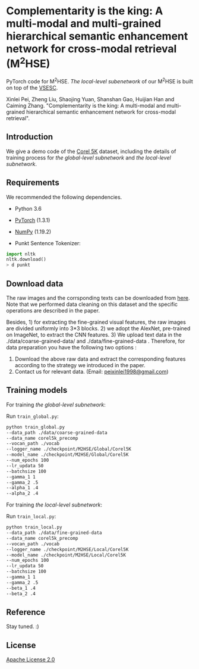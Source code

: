 # Complementarity is the king: A multi-modal and multi-grained hierarchical semantic enhancement network for cross-modal retrieval (M<sup>2</sup>HSE)

PyTorch code for M<sup>2</sup>HSE. *The local-level subenetwork* of our M<sup>2</sup>HSE is built on top of the [VSESC](https://github.com/HuiChen24/MM_SemanticConsistency).

Xinlei Pei, Zheng Liu, Shaojing Yuan, Shanshan Gao, Huijian Han and Caiming Zhang. "Complementarity is the king: A multi-modal and multi-grained hierarchical semantic enhancement network for cross-modal retrieval".

## Introduction

We give a demo code of the [Corel 5K](https://github.com/watersink/Corel5K) dataset, including the details of training process for *the global-level subnetwork* and *the local-level subnetwork*.

## Requirements

We recommended the following dependencies.

* Python 3.6
* [PyTorch](http://pytorch.org/) (1.3.1)
* [NumPy](http://www.numpy.org/) (1.19.2)

* Punkt Sentence Tokenizer:

```python
import nltk
nltk.download()
> d punkt
```

## Download data

The raw images and the corrsponding texts can be downloaded from [here](https://github.com/watersink/Corel5K). Note that we performed data cleaning on this dataset and the specific operations are described in the paper. 

Besides, 1) for extracting the fine-grained visual features, the raw images are divided uniformly into 3*3 blocks. 2) we adopt the AlexNet, pre-trained on ImageNet, to extract the CNN features. 3) We upload text data in the ./data/coarse-grained-data/ and ./data/fine-grained-data . Therefore, for data preparation you have the following two options :

1. Download the above raw data and extract the corresponding features according to the strategy we introduced in the paper.
2. Contact us for relevant data. (Email: peixinlei1998@gmail.com)

## Training models

For training *the global-level subnetwork*:

Run `train_global.py`:

```bash
python train_global.py 
--data_path ./data/coarse-grained-data
--data_name corel5k_precomp 
--vocan_path ./vocab 
--logger_name ./checkpoint/M2HSE/Global/Corel5K 
--model_name ./checkpoint/M2HSE/Global/Corel5K 
--num_epochs 100 
--lr_updata 50 
--batchsize 100  
--gamma_1 1 
--gamma_2 .5 
--alpha_1 .4 
--alpha_2 .4
```

For training *the local-level subnetwork*:

Run `train_local.py`:

```bash
python train_local.py 
--data_path ./data/fine-grained-data 
--data_name corel5k_precomp 
--vocan_path ./vocab 
--logger_name ./checkpoint/M2HSE/Local/Corel5K 
--model_name ./checkpoint/M2HSE/Local/Corel5K 
--num_epochs 100 
--lr_updata 50 
--batchsize 100  
--gamma_1 1 
--gamma_2 .5 
--beta_1 .4 
--beta_2 .4
```

## Reference

Stay tuned. :)

## License

[Apache License 2.0](http://www.apache.org/licenses/LICENSE-2.0)

